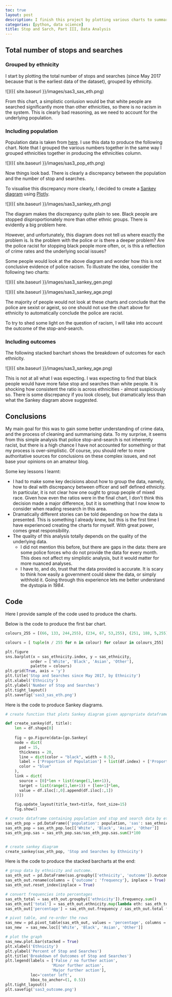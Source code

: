 ```yaml
---
toc: true
layout: post
description: I finish this project by plotting various charts to summarise the data obtained in the previous two parts.
categories: [python, data science]
title: Stop and Sarch, Part III, Data Analysis
---
```

## Total number of stops and searches

### Grouped by ethnicity
I start by plotting the total number of stops and searches (since May 2017 because that is the earliest data of the dataset), grouped by ethnicity.

![]({{ site.baseurl }}/images/sas3_sas_eth.png) 

From this chart, a simplistic conlusion would be that white people are searched significantly more than other ethnicities, so there is no racism in the system. This is clearly bad reasoning, as we need to account for the underlying population.

### Including population
Population data is taken from [here](https://www.ethnicity-facts-figures.service.gov.uk/uk-population-by-ethnicity/national-and-regional-populations/population-of-england-and-wales/latest#:~:text=the%20total%20population%20of%20England%20and%20Wales%20was%2056.1%20million,White%20ethnic%20group%20(4.4%25)). I use this data to produce the following chart. Note that I grouped the various numbers together in the same way I grouped ethnicities together in producing the ethnicities column.

 ![]({{ site.baseurl }}/images/sas3_pop_eth.png)

Now things look bad. There is clearly a discrepancy between the population and the number of stop and searches.

To visualise this discrepancy more clearly, I decided to create a [Sankey diagram](http://www.sankey-diagrams.com/) using [Plotly](https://plotly.com/python/sankey-diagram/).

 ![]({{ site.baseurl }}/images/sas3_sankey_eth.png)

The diagram makes the discrepancy quite plain to see. Black people are stopped disproportionately more than other ethnic groups. There is evidently a big problem here. 

However, and unfortunately, this diagram does not tell us where exactly the problem is. Is the problem with the police or is there a deeper problem? Are the police racist for stopping black people more often, or, is this a reflection of crime rates and the underlying social issues?

Some people would look at the above diagram and wonder how this is not conclusive evidence of police racism. To illustrate the idea, consider the following two charts: 

![]({{ site.baseurl }}/images/sas3_sankey_gen.png)

![]({{ site.baseurl }}/images/sas3_sankey_age.png)

The majority of people would not look at these charts and conclude that the police are sexist or ageist, so one should not use the chart above for ethnicity to automatically conclude the police are racist.

To try to shed some light on the question of racism, I will take into account the outcome of the stop-and-search.

### Including outcomes
The following stacked barchart shows the breakdown of outcomes for each ethnicity.

 ![]({{ site.baseurl }}/images/sas3_sankey_age.png)

This is not at all what I was expecting. I was expecting to find that black people would have more false stop and searches than white people. It is shocking how consistent the ratio is across ethnicities - almost suspiciously so.  There is some discrepancy if you look closely, but dramatically less than what the Sankey diagram above suggested.


## Conclusions
My main goal for this was to gain some better understanding of crime data, and the process of cleaning and summarising data.  To my surprise, it seems from this simple analysis that police stop-and-search is not inherently racist, but there is a high chance I have not accounted for something or that my process is over-simplistic.  Of course, you should refer to more authoritative sources for conclusions on these complex issues, and not base your opinions on an amateur blog.

Some key lessons I learnt:
* I had to make some key decisions about how to group the data, namely, how to deal with discrepancy between officer and self defined ethnicity. In particular, it is not clear how one ought to group people of mixed race. Given how even the ratios were in the final chart, I don't think this decision made a major difference, but it is something that I now know to consider when reading research in this area.
* Dramatically different stories can be told depending on how the data is presented. This is something I already knew, but this is the first time I have experienced creating the charts for myself. With great power, comes great responsibility. 
* The quality of this analysis totally depends on the quality of the underlying data.
    * I did not mention this before, but there are gaps in the data: there are some police forces who do not provide the data for every month. This does not affect my simplistic analysis, but it would matter for more nuanced analyses.
    * I have to, and do, trust that the data provided is accurate. It is scary to think how easily a government could skew the data, or simply withhold it. Going through this experience lets me better understand the dystopia in *1984*.


## Code
Here I provide sample of the code used to produce the charts.

Below is the code to produce the first bar chart.

```python
colours_255 = [(66, 133, 244,255), (234, 67, 53,255), (251, 188, 5,255), (52, 168, 83, 255)]

colours = [ tuple(n / 255 for n in colour) for colour in colours_255]

plt.figure
sns.barplot(x = sas_ethnicity.index, y = sas_ethnicity,
           order = ['White', 'Black', 'Asian', 'Other'],
           palette = colours)
plt.grid(True, axis = 'y')
plt.title('Stop and Searches since May 2017, by Ethnicity')
plt.xlabel('Ethnicity')
plt.ylabel('Number of Stop and Searches')
plt.tight_layout()
plt.savefig('sas3_sas_eth.png')
```

Here is the code to produce Sankey diagrams.

```python
# create function that plots Sankey diagram given appropriate dataframe

def create_sankey(df, title):
    len = df.shape[0]
    
    fig = go.Figure(data=[go.Sankey(
    node = dict(
      pad = 15,
      thickness = 20,
      line = dict(color = "black", width = 0.5),
      label = ['Proportion of Population'] + list(df.index) + ['Proportion of Stop and Searches'],
      color = "blue"
    ),
    link = dict(
      source = [0]*len + list(range(1,len+1)),
      target = list(range(1,len+1)) + [len+1]*len,
      value = df.iloc[:,0].append(df.iloc[:,1])
    ))])

    fig.update_layout(title_text=title, font_size=15)
    fig.show()

# create dataframe containing population and stop and search data by ethnicity
sas_eth_pop = pd.DataFrame({'population': population, 'sas': sas_ethnicity, }, index = sas_ethnicity.index)
sas_eth_pop = sas_eth_pop.loc[['White', 'Black', 'Asian', 'Other']]
sas_eth_pop.sas = sas_eth_pop.sas/sas_eth_pop.sas.sum()*100


# create sankey diagram
create_sankey(sas_eth_pop, 'Stop and Searches by Ethnicity')
```

Here is the code to produce the stacked barcharts at the end:

```python
# group data by ethnicity and outcome. 
sas_eth_out = pd.DataFrame(sas.groupby(['ethnicity', 'outcome']).outcome.count())
sas_eth_out.rename(columns = {'outcome': 'frequency'}, inplace = True)
sas_eth_out.reset_index(inplace = True)

# convert frequencies into percentages
sas_eth_total = sas_eth_out.groupby(['ethnicity']).frequency.sum()
sas_eth_out['total'] = sas_eth_out.ethnicity.map(lambda eth: sas_eth_total[eth])
sas_eth_out['percentage'] = sas_eth_out.frequency / sas_eth_out.total * 100

# pivot table, and re-order the rows
sas_new = pd.pivot_table(sas_eth_out, values = 'percentage', columns = 'outcome', index = 'ethnicity')
sas_new  = sas_new.loc[['White', 'Black', 'Asian', 'Other']]

# plot the graph
sas_new.plot.bar(stacked = True)
plt.xlabel('Ethnicity')
plt.ylabel('Percent of Stop and Searches')
plt.title('Breakdown of Outcomes of Stop and Searches')
plt.legend(labels = ['False / no further action',
                    'Minor further action',
                    'Major further action'],
           loc='center left',
           bbox_to_anchor=(1, 0.5))
plt.tight_layout()
plt.savefig('sas3_outcome.png')
```
